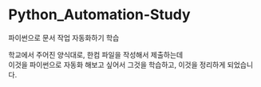 # Python_Automation-Study
파이썬으로 문서 작업 자동화하기 학습

학교에서 주어진 양식대로, 한컴 파일을 작성해서 제출하는데  
이것을 파이썬으로 자동화 해보고 싶어서 그것을 학습하고, 이것을 정리하게 되었습니다.


